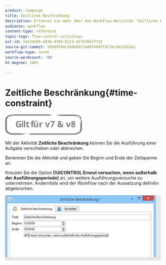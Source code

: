```yaml
---
product: campaign
title: Zeitliche Beschränkung
description: Erfahren Sie mehr über die Workflow-Aktivität "Zeitliche Beschränkung".
audience: workflow
content-type: reference
topic-tags: flow-control-activities
exl-id: 1dc5de05-4d36-4393-8113-d1f97bb7f732
source-git-commit: 20509f44c5b8e0827a09f44dffdf2ec9d11652a1
workflow-type: tm+mt
source-wordcount: '88'
ht-degree: 100%

---
```


# Zeitliche Beschränkung{#time-constraint}

![](../../assets/common.svg)

Mit der Aktivität **Zeitliche Beschränkung** können Sie die Ausführung einer Aufgabe verschieben oder abbrechen.

Benennen Sie die Aktivität und geben Sie Beginn und Ende der Zeitspanne an.

Kreuzen Sie die Option **[!UICONTROL Erneut versuchen, wenn außerhalb der Ausführungsperiode]** an, um weitere Ausführungsversuche zu unternehmen. Andernfalls wird der Workflow nach der Aussetzung definitiv abgebrochen.

![](assets/s_user_scheduled_wait.png)
